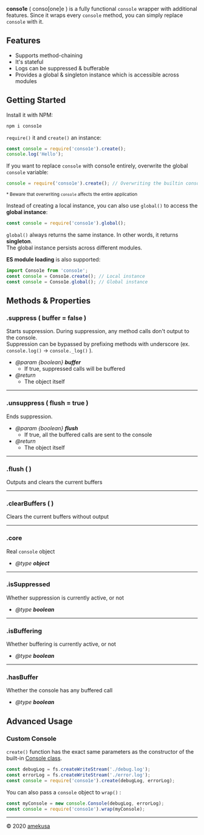 **conso1e** ( conso[one]e ) is a fully functional `console` wrapper with additional features. Since it wraps every `console` method, you can simply replace `console` with it.

## Features

- Supports method-chaining
- It's stateful
- Logs can be suppressed & bufferable
- Provides a global & singleton instance which is accessible across modules

## Getting Started

Install it with NPM:

```sh
npm i conso1e
```

`require()` it and `create()` an instance:

```js
const console = require('conso1e').create();
console.log('Hello');
```

If you want to replace `console` with conso1e entirely, overwrite the global `console` variable:

```js
console = require('conso1e').create(); // Overwriting the builtin console object
```

<small>* Beware that overwriting `console` affects the entire application</small>

Instead of creating a local instance, you can also use `global()` to access the **global instance**:

```js
const console = require('conso1e').global();
```

`global()` always returns the same instance. In other words, it returns **singleton**.  
The global instance persists across different modules.

**ES module loading** is also supported:

```js
import Conso1e from 'conso1e';
const console = Conso1e.create(); // Local instance
const console = Conso1e.global(); // Global instance
```

## Methods & Properties

### .suppress ( buffer = false )

Starts suppression. During suppression, any method calls don't output to the console.  
Suppression can be bypassed by prefixing methods with underscore (ex. `console.log()` → `console._log()` ).

- *@param {boolean}* ***buffer***
	- If true, suppressed calls will be buffered
- *@return*
	- The object itself

---

### .unsuppress ( flush = true )

Ends suppression.

- *@param {boolean}* ***flush***
	- If true, all the buffered calls are sent to the console
- *@return*
	- The object itself

---

### .flush ( )

Outputs and clears the current buffers

---

### .clearBuffers ( )

Clears the current buffers without output

---

### .core

Real `console` object

- *@type* ***object***

---

### .isSuppressed

Whether suppression is currently active, or not

- *@type* ***boolean***

---

### .isBuffering

Whether buffering is currently active, or not

- *@type* ***boolean***

---

### .hasBuffer

Whether the console has any buffered call

- *@type* ***boolean***

## Advanced Usage

### Custom Console

`create()` function has the exact same parameters as the constructor of the built-in [Console class](https://nodejs.org/api/console.html#console_class_console).

```js
const debugLog = fs.createWriteStream('./debug.log');
const errorLog = fs.createWriteStream('./error.log');
const console = require('conso1e').create(debugLog, errorLog);
```

You can also pass a `console` object to `wrap()` :

```js
const myConsole = new console.Console(debugLog, errorLog);
const console = require('conso1e').wrap(myConsole);
```



---

&copy; 2020 [amekusa](https://amekusa.com)
